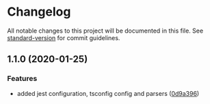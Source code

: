 # Changelog

All notable changes to this project will be documented in this file. See [standard-version](https://github.com/conventional-changelog/standard-version) for commit guidelines.

## 1.1.0 (2020-01-25)


### Features

* added jest configuration, tsconfig config and parsers ([0d9a396](https://github.com/Nullpo/recetapp/commit/0d9a39668b2f815be4df390146a1ca9143f4036f))

